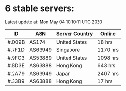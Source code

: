# 6 stable servers:

Latest update at: Mon May 04 10:10:11 UTC 2020

| ID | ASN | Server Country | Online |
| -- | --- | -------------- | ------ |
| #.D09B | AS174 | United States | 18 hrs |
| #.7F1D | AS63949 | Singapore | 1170 hrs |
| #.9FC3 | AS53889 | United States | 1098 hrs |
| #.BD3E | AS63888 | Hong Kong | 643 hrs |
| #.2A79 | AS63949 | Japan | 2407 hrs |
| #.33B9 | AS63888 | Hong Kong | 17 hrs |

